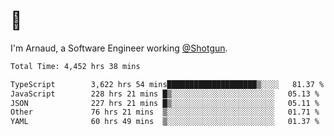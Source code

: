 # 👋

I'm Arnaud, a Software Engineer working [@Shotgun](https://shotgun.live).

<!--START_SECTION:waka-->

```txt
Total Time: 4,452 hrs 38 mins

TypeScript        3,622 hrs 54 mins████████████████████▒░░░░   81.37 %
JavaScript        228 hrs 21 mins █▒░░░░░░░░░░░░░░░░░░░░░░░   05.13 %
JSON              227 hrs 21 mins █▒░░░░░░░░░░░░░░░░░░░░░░░   05.11 %
Other             76 hrs 21 mins  ▒░░░░░░░░░░░░░░░░░░░░░░░░   01.71 %
YAML              60 hrs 49 mins  ▒░░░░░░░░░░░░░░░░░░░░░░░░   01.37 %
```

<!--END_SECTION:waka-->
